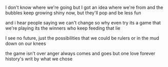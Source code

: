 I don't know where we're going
but I got an idea where we're from
and the bubbles keep growing
shiny now, but they'll pop and be less fun

and i hear people saying
we can't change so why even try
its a game that we're playing
its the winners who keep feeding that lie

I see no future,
just the possibilities that
we could be rulers
or in the mud down on our knees

the game isn't over
anger always comes and goes
but one love forever
history's writ by what we chose



